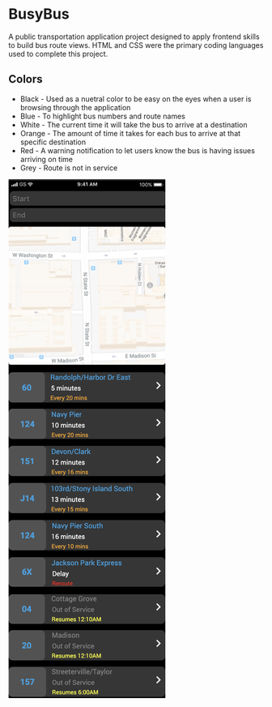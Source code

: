 # BusyBus
A public transportation application project designed to apply frontend skills to build bus route views. HTML and CSS were the primary coding languages used to complete this project.

## Colors
* Black - Used as a nuetral color to be easy on the eyes when a user is browsing through the application
* Blue - To highlight bus numbers and route names
* White - The current time it will take the bus to arrive at a destination
* Orange - The amount of time it takes for each bus to arrive at that specific destination
* Red - A warning notification to let users know the bus is having issues arriving on time
* Grey - Route is not in service

![Screenshot](images/ui-bars/SS.png)
